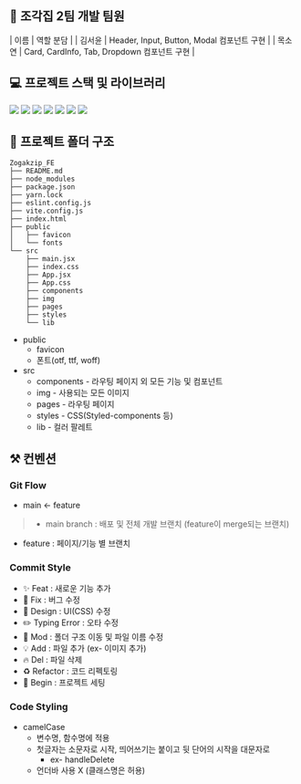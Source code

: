 ## 🌌 조각집 2팀 개발 팀원

| 이름 | 역할 분담 |
| 김서윤 | Header, Input, Button, Modal 컴포넌트 구현 |
| 목소연 | Card, CardInfo, Tab, Dropdown 컴포넌트 구현 |

## 💻 프로젝트 스택 및 라이브러리

<img src="https://img.shields.io/badge/React-61DAFB?style=for-the-badge&logo=React&logoColor=white">
<img src="https://img.shields.io/badge/JavaScript-61DAFB?style=for-the-badge&logo=JavaScript&logoColor=white">
<img src="https://img.shields.io/badge/Vite-646CFF?style=for-the-badge&logo=Vite&logoColor=white">
<img src="https://img.shields.io/badge/Yarn-2C8EBB?style=for-the-badge&logo=Yarn&logoColor=white">
<img src="https://img.shields.io/badge/styled-componentsn-DB7093?style=for-the-badge&logo=styled-components&logoColor=white">
<img src="https://img.shields.io/badge/ReactRouter-CA4245?style=for-the-badge&logo=ReactRouter&logoColor=white">
<img src="https://img.shields.io/badge/Axios-5A29E4?style=for-the-badge&logo=Axios&logoColor=white">

## 📁 프로젝트 폴더 구조

```
Zogakzip_FE
├── README.md
├── node_modules
├── package.json
├── yarn.lock
├── eslint.config.js
├── vite.config.js
├── index.html
├── public
│   ├── favicon
│   └── fonts
└── src
    ├── main.jsx
    ├── index.css
    ├── App.jsx
    ├── App.css
    ├── components
    ├── img
    ├── pages
    ├── styles
    └── lib
```

- public
    - favicon
    - 폰트(otf, ttf, woff)
- src
    - components - 라우팅 페이지 외 모든 기능 및 컴포넌트
    - img - 사용되는 모든 이미지
    - pages - 라우팅 페이지
    - styles - CSS(Styled-components 등)
    - lib - 컬러 팔레트

## ⚒️ 컨벤션

### Git Flow

- main ← feature

> - main branch : 배포 및 전체 개발 브랜치 (feature이 merge되는 브랜치)
- feature : 페이지/기능 별 브랜치
> 

### Commit Style

- ✨ Feat : 새로운 기능 추가
- 🐛 Fix : 버그 수정
- 💄 Design : UI(CSS) 수정
- ✏️ Typing Error : 오타 수정
- 🚚 Mod : 폴더 구조 이동 및 파일 이름 수정
- 💡 Add : 파일 추가 (ex- 이미지 추가)
- 🔥 Del : 파일 삭제
- ♻️ Refactor : 코드 리펙토링
- 🎉 Begin : 프로젝트 세팅

### Code Styling

- camelCase
    - 변수명, 함수명에 적용
    - 첫글자는 소문자로 시작, 띄어쓰기는 붙이고 뒷 단어의 시작을 대문자로
        - ex- handleDelete
    - 언더바 사용 X (클래스명은 허용)
